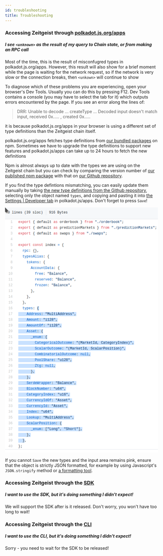 ```yaml
---
id: troubleshooting
title: Troubleshooting
---
```


### Accessing Zeitgeist through [polkadot.js.org/apps](https://polkadot.js.org/apps/?rpc=wss%3A%2F%2Fbp-rpc.zeitgeist.pm)

##### I see `<unknown>` as the result of my query to Chain state, or from making an RPC call

Most of the time, this is the result of misconfugred types in
polkadot.js.org/apps. However, this result will also show for a brief moment
while the page is waiting for the network request, so if the network is very
slow or the connection breaks, then `<unkown>` will continue to show

To diagnose which of these problems you are experiencing, open your browser's
Dev Tools. Usually you can do this by pressing F12. Dev Tools contains a console
(you may have to select the tab for it) which outputs errors encountered by the
page. If you see an error along the lines of:

> DRR: Unable to decode ... createType ... Decoded input doesn't match input,
> received 0x..... , created 0x.....

it is because polkadot.js.org/apps in your browser is using a different set of
type definitions than the Zeitgeist chain itself.

polkadot.js.org/apps fetches type definitions from
[our bundled packages](https://www.npmjs.com/search?q=%40zeitgeistpm) on npm.
Sometimes we have to upgrade the type definitions to support new features and
polkadot.js/apps can take up to 24 hours to fetch the new definitions

Npm is almost always up to date with the types we are using on the Zeitgeist
chain but you can check by comparing the version number of
[our published npm package](https://www.npmjs.com/package/@zeitgeistpm/type-defs)
with that on
[our Github repository](https://github.com/zeitgeistpm/tools/blob/main/packages/type-defs/package.json).

If you find the type defintions mismatching, you can easily update them manually
by taking
[the new type definitions from the Github repository](https://github.com/zeitgeistpm/tools/blob/main/packages/type-defs/src/index.ts),
selecting only the object named `types`, and copying and pasting it into
[the Settings | Developer tab](https://polkadot.js.org/apps/?rpc=wss%3A%2F%2Fbp-rpc.zeitgeist.pm#/settings/developer)
in polkadot.js/apps. Don't forget to press `Save`!

![selecting type definitions](./../static/img/type-def_selection.png)

If you cannot `Save` the new types and the input area remains pink, ensure that the object is strictly JSON formatted, for example by using Javascript's `JSON.stringify` method or [a formatting tool](https://www.freeformatter.com/json-formatter.html).

### Accessing Zeitgeist through the [SDK](https://github.com/zeitgeistpm/tools)

##### I want to use the SDK, but it's doing something I didn't expect!

We will support the SDK after is it released. Don't worry, you won't have too
long to wait!

### Accessing Zeitgeist through the [CLI](https://github.com/zeitgeistpm/tools)

##### I want to use the CLI, but it's doing something I didn't expect!

Sorry - you need to wait for the SDK to be released!
